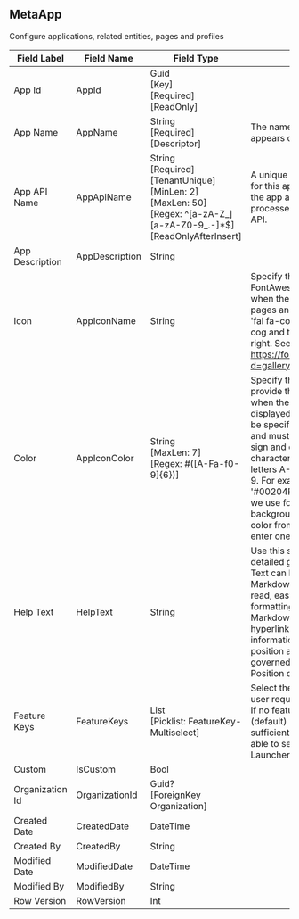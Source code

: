 ﻿## MetaApp
Configure applications, related entities, pages and profiles 
  
| Field Label | Field Name | Field Type | Description |  
| ---- | ---- | ---- | ---- |  
| App Id | AppId | Guid<br/>  [Key]<br/>  [Required]<br/>  [ReadOnly] |  |  
| App Name | AppName | String<br/>  [Required]<br/>  [Descriptor] | The name of the App as it appears on pages and forms |  
| App API Name | AppApiName | String<br/>  [Required]<br/>  [TenantUnique]<br/>  [MinLen: 2]<br/>  [MaxLen: 50]<br/>  [Regex: ^[a-zA-Z_][a-zA-Z0-9_.-]*$]<br/>  [ReadOnlyAfterInsert] | A unique and url-safe API name for this app. It is used to refer to the app and in internal processes and in the external API.  |  
| App Description | AppDescription | String |  |  
| Icon | AppIconName | String | Specify the name of a FontAwesome icon to display when the entitity appears on pages and forms. For example, 'fal fa-cogs' will display a large cog and two smaller ones to the right. See the entire list at: https://fontawesome.com/icons?d=gallery&s=light |  
| Color | AppIconColor | String<br/>  [MaxLen: 7]<br/>  [Regex: #([A-Fa-f0-9]{6})] | Specify the web color used to provide the icon background when the entity icon is displayed. The web color must be specified in web hex format and must begin with a leading # sign and contain 6 additional characters consisting of the letters A-F and the numbers 0-9. For example, the code '#00204F' specifies the color we use for the main menu background. You can select a color from the color picker or enter one directly.  |  
| Help Text | HelpText | String | Use this space to provide more detailed guidance to your users. Text can be formatted using Markdown which is an easy-to-read, easy-to-write syntax for formatting plain text.syntax. Markdown can also include hyperlinks to access additional information. The help text position and display style are governed by the Help Text Position dropdown.  |  
| Feature Keys | FeatureKeys | List<string><br/>  [Picklist: FeatureKey-Multiselect] | Select the feature keys that a user requires to access this app. If no feature keys are specified (default) here then all users with sufficient access rights will be able to select the app in the App Launcher.  |  
| Custom | IsCustom | Bool |  |  
| Organization Id | OrganizationId | Guid?<br/>  [ForeignKey Organization] |  |  
| Created Date | CreatedDate | DateTime |  |  
| Created By | CreatedBy | String |  |  
| Modified Date | ModifiedDate | DateTime |  |  
| Modified By | ModifiedBy | String |  |  
| Row Version | RowVersion | Int |  |  
